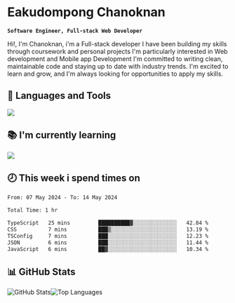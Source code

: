 # Eakudompong Chanoknan

**`Software Engineer, Full-stack Web Developer`**

<p>Hi!, I'm Chanoknan, i'm a Full-stack developer I have been building my skills
through coursework and personal projects I'm particularly interested in Web development
and Mobile app Development I'm committed to writing clean, maintainable
code and staying up to date with industry trends. I'm excited to learn
and grow, and I'm always looking for opportunities to apply my skills.</p>

## 🔧 Languages and Tools

  <a href="https://skillicons.dev">
    <img src="https://skillicons.dev/icons?i=typescript,javascript,html,css,php,java,python,laravel,nodejs,mongodb,react,nextjs,tailwind,mysql,planetscale,postgres,firebase&perline=9" />
  </a>
  
## 📚 I'm currently learning
  <a href="https://skillicons.dev">
    <img src="https://skillicons.dev/icons?i=go,rust,kotlin,androidstudio,graphql,docker,kubernetes,gcp,aws" />
  </a>

## 🕗 This week i spend times on

<!--START_SECTION:waka-->

```txt
From: 07 May 2024 - To: 14 May 2024

Total Time: 1 hr

TypeScript   25 mins         ██████████▓░░░░░░░░░░░░░░   42.84 %
CSS          7 mins          ███▒░░░░░░░░░░░░░░░░░░░░░   13.19 %
TSConfig     7 mins          ███░░░░░░░░░░░░░░░░░░░░░░   12.23 %
JSON         6 mins          ███░░░░░░░░░░░░░░░░░░░░░░   11.44 %
JavaScript   6 mins          ██▓░░░░░░░░░░░░░░░░░░░░░░   10.34 %
```

<!--END_SECTION:waka-->

## 📊 GitHub Stats

<p style="display: flex">
  <img alt="GitHub Stats" src="https://github-readme-stats.vercel.app/api?username=EC-9624&show_icons=true&theme=gruvbox&count_private=true"/>
  <img alt="Top Languages" src="https://github-readme-stats.vercel.app/api/top-langs/?username=EC-9624&layout=compact&theme=gruvbox" />  
</p>
